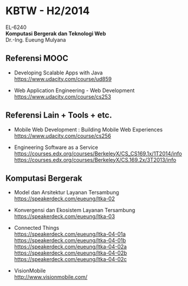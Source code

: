 KBTW - H2/2014
==============

EL-6240  
**Komputasi Bergerak dan Teknologi Web**  
Dr.-Ing. Eueung Mulyana


Referensi MOOC
--------------
- Developing Scalable Apps with Java    
  https://www.udacity.com/course/ud859  

- Web Application Engineering - Web Development   
  https://www.udacity.com/course/cs253


Referensi Lain + Tools + etc.
--------------
- Mobile Web Development : Building Mobile Web Experiences  
  https://www.udacity.com/course/cs256

- Engineering Software as a Service  
  https://courses.edx.org/courses/BerkeleyX/CS_CS169.1x/1T2014/info  
  https://courses.edx.org/courses/BerkeleyX/CS.169.2x/3T2013/info

Komputasi Bergerak
--------------
- Model dan Arsitektur Layanan Tersambung   
  https://speakerdeck.com/eueung/ltka-02   

- Konvergensi dan Ekosistem Layanan Tersambung  
  https://speakerdeck.com/eueung/ltka-03

- Connected Things  
  https://speakerdeck.com/eueung/ltka-04-01a  
  https://speakerdeck.com/eueung/ltka-04-01b  
  https://speakerdeck.com/eueung/ltka-04-02a  
  https://speakerdeck.com/eueung/ltka-04-02b  
  https://speakerdeck.com/eueung/ltka-04-02c  

- VisionMobile  
  http://www.visionmobile.com/

